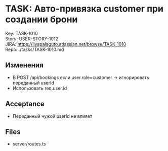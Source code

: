 # TASK: Авто-привязка customer при создании брони
Key: TASK-1010  
Story: USER-STORY-1012  
JIRA: https://ilyapalaguto.atlassian.net/browse/TASK-1010  
Repo: ./tasks/TASK-1010.md

## Изменения
- В POST /api/bookings если user.role=customer → игнорировать переданный userId
- Использовать req.user.id

## Acceptance
- Переданный чужой userId не влияет

## Files
- server/routes.ts
